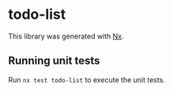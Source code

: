 # todo-list

This library was generated with [Nx](https://nx.dev).

## Running unit tests

Run `nx test todo-list` to execute the unit tests.
